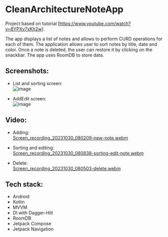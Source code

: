 # CleanArchitectureNoteApp

Project based on tutorial [https://www.youtube.com/watch?v=8YPXv7xKh2w].

The app displays a list of notes and allows to perform CURD operations for each of them.
The application allows user to sort notes by title, date and color. Once a note is deleted, the user can restore it by clicking on the snackbar.
The app uses RoomDB to store data.


## Screenshots:
- List and sorting screen: <br />
![image](https://github.com/MatLeg25/CleanArchitectureNoteApp/assets/70913892/a144a406-0abe-45fc-a26d-23c99801e9a3)

- AddEdit screen: <br />
![image](https://github.com/MatLeg25/CleanArchitectureNoteApp/assets/70913892/6f08ce58-ed17-447f-9ac5-c5a7f7ab37df)


## Video:
- Adding: <br />
[Screen_recording_20231030_080209-new-note.webm](https://github.com/MatLeg25/CleanArchitectureNoteApp/assets/70913892/d82a7e6c-0c79-4f0d-abf0-325cd1ca2af2)

- Sorting and editing: <br />
[Screen_recording_20231030_080838-sorting-edit-note.webm](https://github.com/MatLeg25/CleanArchitectureNoteApp/assets/70913892/d6265379-ea72-4ebf-8a7a-1eb5967d2bf2)

- Delete: <br />
[Screen_recording_20231030_080503-delete.webm](https://github.com/MatLeg25/CleanArchitectureNoteApp/assets/70913892/44be6092-51a6-46a8-ab0c-6d0e64708124)


## Tech stack:
- Android
- Kotlin
- MVVM
- DI with Dagger-Hilt
- RoomDB
- Jetpack Compose
- Jetpack Navigation
